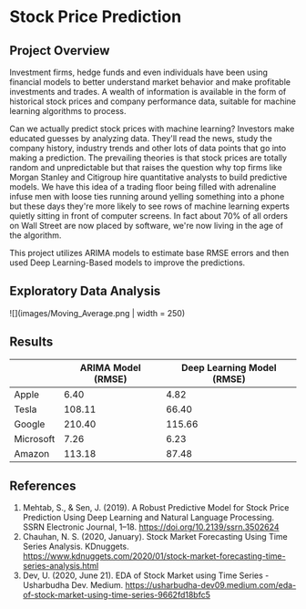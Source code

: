 # Stock Price Prediction

## Project Overview
Investment firms, hedge funds and even individuals have been using financial models to better understand market behavior and make profitable investments and trades. A wealth of information is available in the form of historical stock prices and company performance data, suitable for machine learning algorithms to process.

Can we actually predict stock prices with machine learning? Investors make educated guesses by analyzing data. They'll read the news, study the company history, industry trends and other lots of data points that go into making a prediction. The prevailing theories is that stock prices are totally random and unpredictable but that raises the question why top firms like Morgan Stanley and Citigroup hire quantitative analysts to build predictive models. We have this idea of a trading floor being filled with adrenaline infuse men with loose ties running around yelling something into a phone but these days they're more likely to see rows of machine learning experts quietly sitting in front of computer screens. In fact about 70% of all orders on Wall Street are now placed by software, we're now living in the age of the algorithm.

This project utilizes ARIMA models to estimate base RMSE errors and then used Deep Learning-Based models to improve the predictions.

## Exploratory Data Analysis
![](images/Moving_Average.png | width = 250)

## Results

|           | ARIMA Model (RMSE) | Deep Learning Model (RMSE) | 
| --------- | ------------------ | -------------------------- |
| Apple     | 6.40               | 4.82                       |
| Tesla     | 108.11             | 66.40                      |
| Google    | 210.40             | 115.66                     |
| Microsoft | 7.26               | 6.23                       |
| Amazon    | 113.18             | 87.48                      |


## References
1. Mehtab, S., & Sen, J. (2019). A Robust Predictive Model for Stock Price Prediction Using Deep Learning and Natural Language Processing. SSRN Electronic Journal, 1–18. https://doi.org/10.2139/ssrn.3502624
2. Chauhan, N. S. (2020, January). Stock Market Forecasting Using Time Series Analysis. KDnuggets. https://www.kdnuggets.com/2020/01/stock-market-forecasting-time-series-analysis.html
3. Dev, U. (2020, June 21). EDA of Stock Market using Time Series - Usharbudha Dev. Medium. https://usharbudha-dev09.medium.com/eda-of-stock-market-using-time-series-9662fd18bfc5
